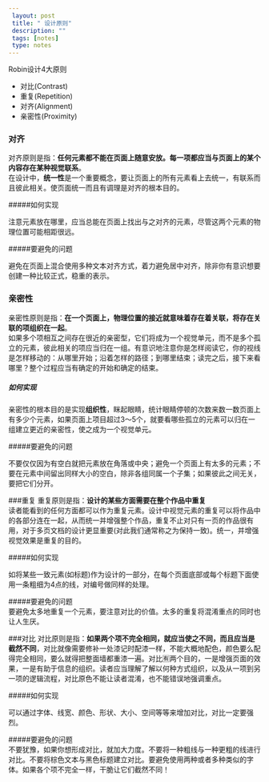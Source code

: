 ```yaml
---
 layout: post
 title: " 设计原则"
 description: ""
 tags: [notes]
 type: notes
---
```

Robin设计4大原则

- 对比(Contrast)
- 重复(Repetition)
- 对齐(Alignment)
- 亲密性(Proximity)

### 对齐
对齐原则是指：**任何元素都不能在页面上随意安放。每一项都应当与页面上的某个内容存在某种视觉联系**。  
在设计中，**统一性**是一个重要概念，要让页面上的所有元素看上去统一，有联系而且彼此相关。使页面统一而且有调理是对齐的根本目的。
<!-- more -->

#####如何实现  

注意元素放在哪里，应当总能在页面上找出与之对齐的元素，尽管这两个元素的物理位置可能相距很远。

#####要避免的问题  

避免在页面上混合使用多种文本对齐方式，着力避免居中对齐，除非你有意识想要创建一种比较正式，稳重的表示。

### 亲密性
亲密性原则是指：**在一个页面上，物理位置的接近就意味着存在着关联，将存在关联的项组织在一起**。  
如果多个项相互之间存在很近的亲密型，它们将成为一个视觉单元，而不是多个孤立的元素，彼此相关的项应当归在一组。有意识地注意你是怎样阅读它，你的视线是怎样移动的：从哪里开始；沿着怎样的路径；到哪里结束；读完之后，接下来看哪里？整个过程应当有确定的开始和确定的结束。

##### 如何实现  

亲密性的根本目的是实现**组织性**，眯起眼睛，统计眼睛停顿的次数来数一数页面上有多少个元素，如果页面上项目超过3～5个，就要看哪些孤立的元素可以归在一组建立更近的亲密性，使之成为一个视觉单元。

#####要避免的问题  

不要仅仅因为有空白就把元素放在角落或中央；避免一个页面上有太多的元素；不要在元素中间留出同样大小的空白，除非各组同属一个子集；如果彼此之间无关，要把它们分开。  

###重复
重复原则是指：**设计的某些方面需要在整个作品中重复**  
读者能看到的任何方面都可以作为重复元素。设计中视觉元素的重复可以将作品中的各部分连在一起，从而统一并增强整个作品，重复不止对只有一页的作品很有用，对于多页文档的设计更显重要(对此我们通常称之为保持一致)。统一，并增强视觉效果是重复的目的。  

#####如何实现

如将某些一致元素(如标题)作为设计的一部分，在每个页面底部或每个标题下面使用一条粗细为4点的线，对编号做同样的处理。

#####要避免的问题  
要避免太多地重复一个元素，要注意对比的价值。太多的重复将混淆重点的同时也让人生厌。

###对比
对比原则是指：**如果两个项不完全相同，就应当使之不同，而且应当是截然不同**，对比就像需要修补一处漆记时配漆一样，不能大概地配色，颜色要么配得完全相同，要么就得把整面墙都重漆一遍。对比🈶️两个目的，一是增强页面的效果，一是有助于信息的组织。读者应当理解了解以何种方式组织，以及从一项到另一项的逻辑流程，对比原色不能让读者混淆，也不能错误地强调重点。  

#####如何实现

可以通过字体、线宽、颜色、形状、大小、空间等等来增加对比，对比一定要强烈。  

#####要避免的问题  
不要犹豫，如果你想形成对比，就加大力度。不要将一种粗线与一种更粗的线进行对比。不要将棕色文本与黑色标题建立对比。要避免使用两种或者多种类似的字体。如果各个项不完全一样，干脆让它们截然不同！



















